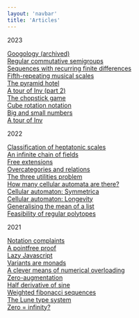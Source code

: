 ```yaml
---
layout: 'navbar'
title: 'Articles'
---
```


<span class="serif">2023</span>

[Googology (archived)](googology) \
[Regular commutative semigroups](regular-commutative-semigroups) \
[Sequences with recurring finite differences](recurring-finite-differences) \
[Fifth-repeating musical scales](fifth-repeating-musical-scales) \
[The pyramid hotel](pyramid-hotel) \
[A tour of Inv (part 2)](tour-of-inv-part-2) \
[The chopstick game](chopstick-game) \
[Cube rotation notation](cube-rotation-notation) \
[Big and small numbers](big-and-small-numbers) \
[A tour of Inv](tour-of-inv)

<span class="serif">2022</span>

[Classification of heptatonic scales](classification-of-heptatonic-scales) \
[An infinite chain of fields](infinite-chain-of-fields) \
[Free extensions](free-extensions) \
[Overcategories and relations](overcategories-and-relations) \
[The three utilities problem](three-utilities-problem) \
[How many cellular automata are there?](how-many-cellular-automata-are-there) \
[Cellular automaton: Symmetrica](cellular-automaton-symmetrica) \
[Cellular automaton: Longevity](cellular-automaton-longevity) \
[Generalising the mean of a list](generalising-mean-of-list) \
[Feasibility of regular polytopes](feasibility-of-regular-polytopes)

<span class="serif">2021</span>

[Notation complaints](notation-complaints) \
[A pointfree proof](pointfree-proof) \
[Lazy Javascript](lazy-javascript) \
[Variants are monads](variants-are-monads) \
[A clever means of numerical overloading](clever-means-of-numerical-overloading) \
[Zero-augmentation](zero-augmentation) \
[Half derivative of sine](half-derivative-of-sine) \
[Weighted fibonacci sequences](weighted-fibonacci-sequences) \
[The Lune type system](lune-type-system) \
[Zero = infinity?](zero-infinity)
